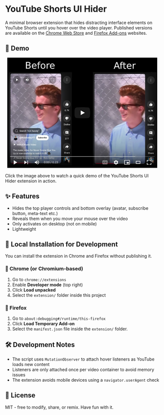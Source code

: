 # YouTube Shorts UI Hider

A minimal browser extension that hides distracting interface elements on YouTube Shorts until you hover over the video player. Published versions are available on the [Chrome Web Store](https://chromewebstore.google.com/detail/youtube-shorts-ui-hider/bpfjbaklbpmalhhaddfmfcalengdaegi) and [Firefox Add-ons](https://addons.mozilla.org/en-US/firefox/addon/youtube-shorts-ui-hider/) websites.

## 🎥 Demo

<p align="center">
  <a href="https://www.youtube.com/watch?v=fzLRKWKplSE">
    <img height="360px" src="./demo-thumbnail.png" alt="Watch the demo" />
  </a>
</p>

Click the image above to watch a quick demo of the YouTube Shorts UI Hider extension in action.

## ✨ Features

- Hides the top player controls and bottom overlay (avatar, subscribe button, meta-text etc.)
- Reveals them when you move your mouse over the video
- Only activates on desktop (not on mobile)
- Lightweight

## 🧪 Local Installation for Development

You can install the extension in Chrome and Firefox without publishing it.

### 🔹 Chrome (or Chromium-based)

1. Go to `chrome://extensions`
2. Enable **Developer mode** (top right)
3. Click **Load unpacked**
4. Select the `extension/` folder inside this project

### 🔸 Firefox

1. Go to `about:debugging#/runtime/this-firefox`
2. Click **Load Temporary Add-on**
3. Select the `manifest.json` file inside the `extension/` folder.

## 🛠 Development Notes

- The script uses `MutationObserver` to attach hover listeners as YouTube loads new content
- Listeners are only attached once per video container to avoid memory issues
- The extension avoids mobile devices using a `navigator.userAgent` check

## 📃 License

MIT - free to modify, share, or remix. Have fun with it.
